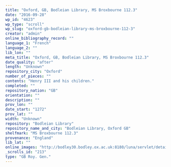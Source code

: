 ```yaml
---
title: "Oxford, GB, Bodleian Library, MS Broxbourne 112.3"
date: "2016-09-28"
wp_id: "4623"
wp_type: "scroll"
wp_slug: "oxford-gb-bodleian-library-ms-broxbourne-112-3"
creator: "admin"
online_bibliography_record: ""
language_1: "French"
language_2: ""
lib_lon: ""
meta_title: "Oxford, GB, Bodleian Library, MS Broxbourne 112.3"
date_quality: "after"
length: "Unknown"
repository_city: "Oxford"
number_of_pieces: ""
contents: "Henry III and his children."
completed: ""
repository_nation: "GB"
orientation: ""
description: ""
prov_lon: ""
date_start: "1272"
prov_lat: ""
width: "Unknown"
repository: "Bodleian Library"
repository_name_and_city: "Bodleian Library, Oxford GB"
shelfmark: "MS Broxbourne 112.3"
provenance: "England"
lib_lat: ""
online_images: "http://bodley30.bodley.ox.ac.uk:8180/luna/servlet/detail/ODLodl~1~1~1067~101077:Chronicle-roll-of-the-Kings-of-Engl?sort=Shelfmark%2Csort_order&qvq=q:Roll_;sort:Shelfmark%2Csort_order;lc:ODLodl~29~29,ODLodl~7~7,ODLodl~6~6,ODLodl~14~14,ODLodl~8~8,ODLodl~23~23,ODLodl~1~1,ODLodl~24~24&mi=145&trs=247"
_scrolls_id: "213"
type: "GB Roy. Gen."
---
```



